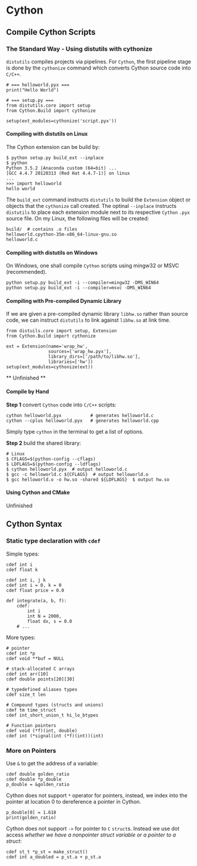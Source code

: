 Cython
===========================================================

Compile Cython Scripts
-----------------------------------------------------------

### The Standard Way - Using distutils with cythonize

`distutils` compiles projects via pipelines. For `Cython`, the first pipeline stage is done by
the `cythonize` command which converts Cython source code into `C/C++`.

    # === helloworld.pyx ===
    print("Hello World")

    # === setup.py ===
    from distutils.core import setup
    from Cython.Build import cythonize

    setup(ext_modules=cythonize('script.pyx'))

#### Compiling with distutils on Linux

The Cython extension can be build by:

    $ python setup.py build_ext --inplace
    $ python
    Python 3.5.2 |Anaconda custom (64=bit) ...
    [GCC 4.4.7 20120313 (Red Hat 4.4.7-1)] on linux
    ...
    >>> import helloworld
    hello world

The `build_ext` command instructs `distutils` to build the `Extension` object or objects that the
`cythonize` call created. The optinal `--inplace` instructs `distutils` to place each extension
module next to its respective `Cython` `.pyx` source file. On my Linux, the following files will be
created:

    build/  # contains .o files
    helloworld.cpython-35m-x86_64-linux-gnu.so
    helloworld.c


#### Compiling with distutils on Windows

On Windows, one shall compile `Cython` scripts using mingw32 or MSVC (recommended).

    python setup.py build_ext -i --compiler=mingw32 -DMS_WIN64
    python setup.py build_ext -i --compiler=msvc -DMS_WIN64

#### Compiling with Pre-compiled Dynamic Library

If we are given a pre-compiled dynamic library `libhw.so` rather than source code, we can instruct `distutils` to link against `libhw.so` at link time.

    from distuils.core import setup, Extension
    from Cython.Build import cythonize

    ext = Extension(name='wrap_hw',
                    sources=['wrap_hw.pyx'],
                    library_dirs=['/path/to/libhw.so'],
                    libraries=['hw'])
    setup(ext_modules=cythonize(ext))

** Unfinished **

#### Compile by Hand

**Step 1** convert `Cython` code into `C/C++` scripts:

    cython helloworld.pyx           # generates helloworld.c
    cython --cplus helloworld.pyx   # generates helloworld.cpp

Simply type `cython` in the terminal to get a list of options.

**Step 2** build the shared library:

    # Linux
    $ CFLAGS=$(python-config --cflags)
    $ LDFLAGS=$(python-config --ldflags)
    $ cython helloworld.pyx  # output helloworld.c
    $ gcc -c helloworld.c ${CFLAGS}  # output helloworld.o
    $ gcc helloworld.o -o hw.so -shared ${LDFLAGS}  $ output hw.so

#### Using Cython and CMake

Unfinished

Cython Syntax
-----------------------------------------------------------

### Static type declaration with `cdef`

Simple types:

    cdef int i
    cdef float k

    cdef int i, j k
    cdef int i = 0, k = 0
    cdef float price = 0.0

    def integrate(a, b, f):
        cdef:
            int i
            int N = 2000,
            float dx, s = 0.0
        # ...

More types:

    # pointer 
    cdef int *p
    cdef void **buf = NULL

    # stack-allocated C arrays
    cdef int arr[10]
    cdef double points[20][30]

    # typedefined aliases types
    cdef size_t len

    # Compound types (structs and unions)
    cdef tm time_struct
    cdef int_short_union_t hi_lo_btypes

    # Function pointers
    cdef void (*f)(int, double)
    cdef int (*signal(int (*f)(int))(int)

### More on Pointers

Use `&` to get the address of a variable:

    cdef double golden_ratio
    cdef double *p_double
    p_double = &golden_ratio

Cython does not support `*` operator for pointers, instead, we index into the pointer at location 0 to dereference a pointer in Cython.

    p_double[0] = 1.618
    print(golden_ratio)

Cython does not support `->` for pointer to `C` `struct`s. Instead we use dot access *whether we have a nonpointer struct variable or a pointer to a struct*:

    cdef st_t *p_st = make_struct()
    cdef int a_doubled = p_st.a + p_st.a

